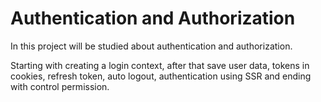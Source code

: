 # Authentication and Authorization

In this project will be studied about authentication and authorization.
<p>Starting with creating a login context, after that save user data, tokens in cookies, refresh token, auto logout, authentication using SSR and ending with control permission.</p>